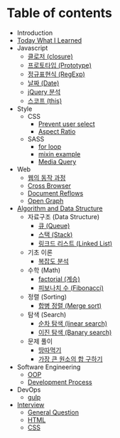 # Table of contents

* Introduction
* [Today What I Learned](today-what-i-learned.md)
* Javascript
  * [클로저 \(closure\)](javascript/closure.md)
  * [프로토타입 \(Prototype\)](javascript/prototype.md)
  * [정규표현식 \(RegExp\)](javascript/regexp.md)
  * [날짜 \(Date\)](javascript/date.md)
  * [jQuery 분석](javascript/jquery.md)
  * [스코프 \(this\)](javascript/this.md)
* Style
  * CSS
    * [Prevent user select](style/css/prevent-user-select.md)
    * [Aspect Ratio](style/css/aspect-ratio.md)
  * SASS
    * [for loop](style/sass/for-loop.md)
    * [mixin example](style/sass/mixin-example.md)
    * [Media Query](style/sass/media-query.md)
* Web
  * [웹의 동작 과정](web/undefined.md)
  * [Cross Browser](web/cross-browser.md)
  * [Document Reflows](web/document-reflows.md)
  * [Open Graph](web/open-graph.md)
* [Algorithm and Data Structure](algorithm-and-data-structure/README.md)
  * 자료구조 \(Data Structure\)
    * [큐 \(Queue\)](algorithm-and-data-structure/data-structure/queue.md)
    * [스택 \(Stack\)](algorithm-and-data-structure/data-structure/stack.md)
    * [링크드 리스트 \(Linked List\)](algorithm-and-data-structure/data-structure/linked-list.md)
  * 기초 이론
    * [복잡도 분석](algorithm-and-data-structure/undefined/undefined.md)
  * 수학 \(Math\)
    * [factorial \(계승\)](algorithm-and-data-structure/math/factorial.md)
    * [피보나치 수 \(Fibonacci\)](algorithm-and-data-structure/math/fibonacci.md)
  * 정렬 \(Sorting\)
    * [합병 정렬 \(Merge sort\)](algorithm-and-data-structure/sorting/merge-sort.md)
  * 탐색 \(Search\)
    * [순차 탐색 \(linear search\)](algorithm-and-data-structure/search/linear-search.md)
    * [이진 탐색 \(Banary search\)](algorithm-and-data-structure/search/banary-search.md)
  * 문제 풀이
    * [땅따먹기](algorithm-and-data-structure/practice/hopscotch.md)
    * [가장 큰 원소의 합 구하기](algorithm-and-data-structure/practice/find-the-sum-of-the-largest.md)
* Software Engineering
  * [OOP](software-engineering/oop-object-oriented-programming.md)
  * [Development Process](software-engineering/development-process.md)
* DevOps
  * [gulp](devops/gulp.md)
* [Interview](interview/README.md)
  * [General Question](interview/general-question.md)
  * [HTML](interview/html.md)
  * [CSS](interview/css.md)

